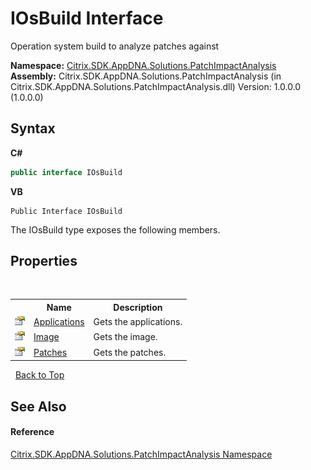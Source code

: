 # IOsBuild Interface
 

Operation system build to analyze patches against

**Namespace:**&nbsp;<a href="871ad9a2-386c-600b-6667-036c2dd65206">Citrix.SDK.AppDNA.Solutions.PatchImpactAnalysis</a><br />**Assembly:**&nbsp;Citrix.SDK.AppDNA.Solutions.PatchImpactAnalysis (in Citrix.SDK.AppDNA.Solutions.PatchImpactAnalysis.dll) Version: 1.0.0.0 (1.0.0.0)

## Syntax

**C#**
```csharp
public interface IOsBuild
```

**VB**
```vbnet
Public Interface IOsBuild
```

The IOsBuild type exposes the following members.


## Properties
&nbsp;<table><tr><th></th><th>Name</th><th>Description</th></tr><tr><td>![Public property](media/pubproperty.gif "Public property")</td><td><a href="e18de27d-e376-1946-3c43-fac7263d95de">Applications</a></td><td>
Gets the applications.</td></tr><tr><td>![Public property](media/pubproperty.gif "Public property")</td><td><a href="29ed44c9-44b9-fc2e-fa03-4b00c6666ed0">Image</a></td><td>
Gets the image.</td></tr><tr><td>![Public property](media/pubproperty.gif "Public property")</td><td><a href="e5c3b9a3-90d8-c703-4e6b-fbe8f66b395e">Patches</a></td><td>
Gets the patches.</td></tr></table>&nbsp;
<a href="#iosbuild-interface">Back to Top</a>

## See Also


#### Reference
<a href="871ad9a2-386c-600b-6667-036c2dd65206">Citrix.SDK.AppDNA.Solutions.PatchImpactAnalysis Namespace</a><br />